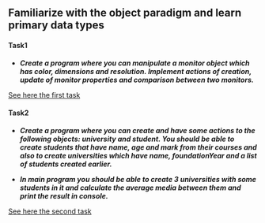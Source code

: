## Familiarize with the object paradigm and learn primary data types

#### Task1

*  _**Create a program where you can manipulate a monitor object which has color, dimensions and resolution. 
Implement actions of creation, update of monitor properties and comparison between two monitors.**_

[See here the first task](https://github.com/MaryMN/oop/tree/master/lab1/src/com/company)


#### Task2
 *  _**Create a program where you can create and have some actions to the following objects: university and student. 
You should be able to create students that have name, age and mark from their courses and also to create universities which have name, 
foundationYear and a list of students created earlier.**_

*  _**In main program you should be able to create 3 universities with some students in it and calculate the average media between them and 
print the result in console.**_

[See here the second task](https://github.com/MaryMN/oop/tree/master/lab1/task2/src/com/company/task2)
